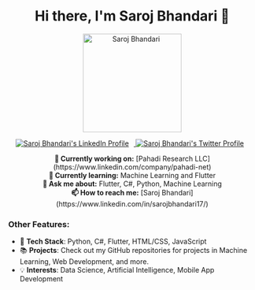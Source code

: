 <h1 align="center"> Hi there, I'm Saroj Bhandari 👋</h1>

<p align="center">
  <img src="YOUR_IMAGE_URL_HERE" alt="Saroj Bhandari" width="200" height="200">
</p>

<p align="center">
  <a href="https://www.linkedin.com/in/sarojbhandari17/" target="_blank">
    <img src="https://img.shields.io/badge/LinkedIn-0077B5?style=for-the-badge&logo=linkedin&logoColor=white"
         alt="Saroj Bhandari's LinkedIn Profile" style="margin-right: 10px;">
  </a>
  <a href="YOUR_TWITTER_URL_HERE" target="_blank">
    <img src="https://img.shields.io/badge/Twitter-1DA1F2?style=for-the-badge&logo=twitter&logoColor=white"
         alt="Saroj Bhandari's Twitter Profile" style="margin-right: 10px;">
  </a>
</p>

<p align="center">
  <strong>🔭 Currently working on:</strong> [Pahadi Research LLC](https://www.linkedin.com/company/pahadi-net) <br>
  <strong>🌱 Currently learning:</strong> Machine Learning and Flutter <br>
  <strong>💬 Ask me about:</strong> Flutter, C#, Python, Machine Learning <br>
  <strong>📫 How to reach me:</strong> [Saroj Bhandari](https://www.linkedin.com/in/sarojbhandari17/)
</p>

### Other Features:

- 🚀 **Tech Stack**: Python, C#, Flutter, HTML/CSS, JavaScript
- 📚 **Projects**: Check out my GitHub repositories for projects in Machine Learning, Web Development, and more.
- 💡 **Interests**: Data Science, Artificial Intelligence, Mobile App Development
